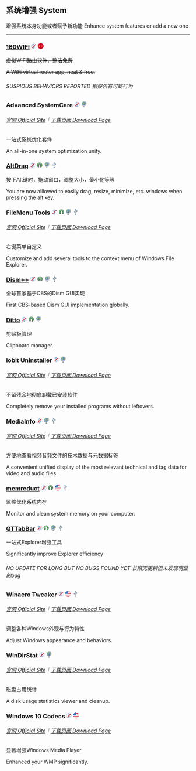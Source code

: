 ## 系统增强   System

增强系统本身功能或者赋予新功能   Enhance system features or add a new one

---

### [~~160WIFI~~](http://wifi.160.com/) ![](/assets/图片2.png) ![](/assets/china.png)

~~虚拟WiFi路由软件，整洁免费~~

~~A WiFi virtual router app, neat & free.~~

###### SUSPIOUS BEHAVIORS REPORTED  据报告有可疑行为

### Advanced SystemCare ![](/assets/图片2.png) ![](/assets/earth-globe.png)

###### [官网 Official Site](http://www.iobit.com/en/advancedsystemcarefree.php#)｜[下载页面 Download Page](http://download.cnet.com/Advanced-SystemCare-Free/3001-2086_4-10407614.html?hasJs=n&part=dl-)

一站式系统优化套件

An all-in-one system optimization unity.

### [AltDrag](https://stefansundin.github.io/altdrag/) ![](/assets/图片2.png) ![](/assets/open-source-icon.png) ![](/assets/earth-globe.png) ![](/assets/usb.png)

按下Alt键时，拖动窗口，调整大小，最小化等等

You are now alllowed to easily drag, resize, minimize, etc. windows when pressing the alt key.

### FileMenu Tools ![](/assets/图片2.png) ![](/assets/open-source-icon.png) ![](/assets/earth-globe.png) ![](/assets/usb.png)

###### [官网 Official Site](https://lopesoft.com/index.php/en/products)｜[下载页面 Download Page](https://lopesoft.com/index.php/en/download/filemenu-tools)

右键菜单自定义

Customize and add several tools to the context menu of Windows File Explorer.

### [Dism++](https://www.chuyu.me/) ![](/assets/图片2.png) ![](/assets/open-source-icon.png) ![](/assets/earth-globe.png) ![](/assets/usb.png)

全球首家基于CBS的Dism GUI实现

First CBS-based Dism GUI implementation globally.

### [Ditto](https://sourceforge.net/projects/ditto-cp/) ![](/assets/图片2.png) ![](/assets/open-source-icon.png) ![](/assets/earth-globe.png)

剪贴板管理

Clipboard manager.

### Iobit Uninstaller ![](/assets/图片2.png) ![](/assets/earth-globe.png)

###### [官网 Official Site](http://www.iobit.com/en/advanceduninstaller.php#)｜[下载页面 Download Page](http://download.cnet.com/IObit-Uninstaller/3001-2096_4-75161625.html?hasJs=n&part=dl-)

不留残余地彻底卸载已安装软件

Completely remove your installed programs without leftovers.

### MediaInfo ![](/assets/图片2.png) ![](/assets/earth-globe.png) ![](/assets/usb.png)

###### [官网 Official Site](https://mediaarea.net/en/MediaInfo)｜[下载页面 Download Page](https://mediaarea.net/en/MediaInfo/Download/Windows)

方便地查看视频音频文件的技术数据与元数据标签

A convenient unified display of the most relevant technical and tag data for video and audio files.

### [memreduct](https://github.com/henrypp/memreduct) ![](/assets/图片2.png) ![](/assets/open-source-icon.png) ![](/assets/united-states.png) ![](/assets/usb.png)

监控优化系统内存

Monitor and clean system memory on your computer.

### [QTTabBar](http://qttabbar.wikidot.com/) ![](/assets/图片2.png) ![](/assets/open-source-icon.png) ![](/assets/earth-globe.png) ![](/assets/usb.png)

一站式Explorer增强工具

Significantly improve Explorer efficiency

###### NO UPDATE FOR LONG BUT NO BUGS FOUND YET   长期无更新但未发现明显的bug

### Winaero Tweaker ![](/assets/图片2.png) ![](/assets/united-states.png) ![](/assets/usb.png)

###### [官网 Official Site](http://winaero.com/comment.php?comment.news.1836)｜[下载页面 Download Page](http://winaero.com/request.php?1796)

调整各种Windows外观与行为特性

Adjust Windows appearance and behaviors.

### WinDirStat ![](/assets/图片2.png) ![](/assets/earth-globe.png)

###### [官网 Official Site](https://windirstat.net/)｜[下载页面 Download Page](https://www.fosshub.com/WinDirStat.html)

磁盘占用统计

A disk usage statistics viewer and cleanup.

### Windows 10 Codecs ![](/assets/图片2.png) ![](/assets/united-states.png)

###### [官网 Official Site](http://shark007.net/)｜[下载页面 Download Page](http://shark007.net/forum/Thread-Setup-and-usage)

显著增强Windows Media Player

Enhanced your WMP significantly.

